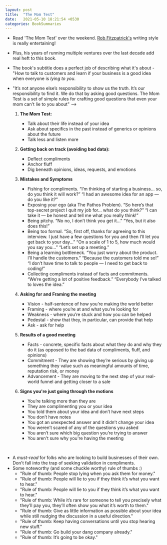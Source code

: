 ```yaml
---
layout: post
title:  "The Mom Test"
date:   2021-05-10 18:21:54 +0530
categories: BookSummaries 
---
```


- Read 'The Mom Test' over the weekend. [Rob Fitzpatrick's](https://robfitz.com/) writing style is really entertaining! 
- Plus, his years of running multiple ventures over the last decade add real heft to this book.
- The book's subtitle does a perfect job of describing what it's about - "How to talk to customers and learn if your business is a good idea when everyone is _lying to you_.
- "It’s not anyone else’s responsibility to show us the truth. It’s our responsibility to find it. We do that by asking good questions. The Mom Test is a set of simple rules for crafting good questions that even your mom can't lie to you about" -->

    1. <b>The Mom Test:</b>
        - Talk about their life instead of your idea 
        - Ask about specifics in the past instead of generics or opinions about the future 
        - Talk less and listen more 

    2. <b>Getting back on track (avoiding bad data):</b>
        - Deflect compliments 
        - Anchor fluff 
        - Dig beneath opinions, ideas, requests, and emotions
    3.  <b> Mistakes and Symptoms </b>
          - Fishing for compliments. “I’m thinking of starting a business... so, do you think it will work?” “I had an awesome idea for an app — do you like it?” 
          - Exposing your ego (aka The Pathos Problem). “So here’s that top-secret project I quit my job for... what do you think?” “I can take it — be honest and tell me what you really think!” 
          - Being pitchy. “No no, I don’t think you get it...” “Yes, but it also does this!” 
          - Being too formal. “So, first off, thanks for agreeing to this interview. I just have a few questions for you and then I’ll let you get back to your day…” “On a scale of 1 to 5, how much would you say you…” “Let’s set up a meeting.”
          - Being a learning bottleneck. “You just worry about the product. I’ll handle the customers.” “Because the customers told me so!” “I don’t have time to talk to people — I need to get back to coding!” 
          - Collecting compliments instead of facts and commitments. “We’re getting a lot of positive feedback.” “Everybody I’ve talked to loves the idea.”

    4. <b>Asking for and Framing the meeting</b>
        - Vision - half-sentence of how you’re making the world better 
        - Framing - where you’re at and what you’re looking for 
        - Weakness - where you’re stuck and how you can be helped 
        - Pedestal - show that they, in particular, can provide that help 
        - Ask - ask for help

    5. <b>Results of a good meeting</b>
        - Facts - concrete, specific facts about what they do and why they do it (as opposed to the bad data of compliments, fluff, and opinions)
        - Commitment - They are showing they’re serious by giving up something they value such as meaningful amounts of time, reputation risk, or money 
        - Advancement - They are moving to the next step of your real-world funnel and getting closer to a sale

    6. <b>Signs you're just going through the motions</b>
        - You’re talking more than they are 
        - They are complimenting you or your idea 
        - You told them about your idea and don’t have next steps 
        - You don’t have notes 
        - You got an unexpected answer and it didn’t change your idea 
        - You weren’t scared of any of the questions you asked 
        - You aren’t sure which big question you’re trying to answer
        - You aren't sure why you're having the meeting  
<br/>

- A _must-read_ for folks who are looking to build businesses of their own. Don't fall into the trap of seeking validation in compliments.
- Some noteworthy (and some chuckle worthy) rule of thumbs :)
    - "Rule of thumb: People stop lying when you ask them for money."
    - "Rule of thumb: People will lie to you if they think it’s what you want to hear."
    - "Rule of thumb: People will lie to you if they think it’s what you want to hear."
    - "Rule of thumb: While it’s rare for someone to tell you precisely what they’ll pay you, they’ll often show you what it’s worth to them."
    - "Rule of thumb: Give as little information as possible about your idea while still nudging the discussion in a useful direction."
    - "Rule of thumb: Keep having conversations until you stop hearing new stuff."
    - "Rule of thumb: Go build your dang company already."
    - "Rule of thumb: It’s going to be okay." 




